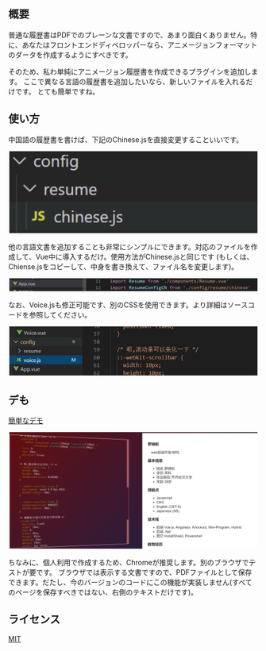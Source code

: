 ## 概要

普通な履歴書はPDFでのプレーンな文書ですので、あまり面白くありません。特に、あなたはフロントエンドディベロッパーなら、アニメージョンフォーマットのダータを作成するようにすべきです。

そのため、私わ単純にアニメージョン履歴書を作成できるプラグインを追加します。
ここで異なる言語の履歴書を追加したいなら、新しいファイルを入れるだけです。
とても簡単ですね。

## 使い方

中国語の履歴書を書けば、下記のChinese.jsを直接変更することいいです。
<p align="center">
  <a href="#" target="_blank" rel="noopener noreferrer">
    <img width="500" src="./src/assets/image/2.png" alt="screenShot">
  </a>
</p>

他の言語文書を追加することも非常にシンプルにできます。対応のファイルを作成して、Vue中に導入するだけ。使用方法がChinese.jsと同じです
(もしくは、Chiense.jsをコピーして、中身を書き換えて、ファイル名を変更します)。

<p align="center">
  <a href="#" target="_blank" rel="noopener noreferrer">
    <img width="500" src="./src/assets/image/1.png" alt="screenShot">
  </a>
</p>

なお、Voice.jsも修正可能です、別のCSSを使用できます。より詳細はソースコードを参照してください。

<p align="center">
  <a href="#" target="_blank" rel="noopener noreferrer">
    <img width="500" src="./src/assets/image/3.png" alt="screenShot">
  </a>
</p>

## デも

[簡単なデモ](https://zhulinbin.github.io/resume_github_page/)

<p align="center">
  <a href="#" target="_blank" rel="noopener noreferrer">
    <img width="500" src="./src/assets/image/4.png" alt="screenShot">
  </a>
</p>

ちなみに、個人利用で作成するため、Chromeが推奨します。別のブラウザでテストが要です。
ブラウザでは表示する文書ですので、PDFファイルとして保存できます。だたし、今のバージョンのコードにこの機能が実装しません(すべてのページを保存すべきではない、右側のテキストだけです)。

## ライセンス

[MIT](http://opensource.org/licenses/MIT)